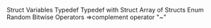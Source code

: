 Struct Variables
Typedef
Typedef with Struct
Array of Structs
Enum
Random
Bitwise Operators =>complement operator "~"